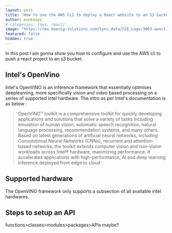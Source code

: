 ```yaml
---
layout: post
title: "How to use the AWS CLI to deploy a React website to an S3 bucket?"
author: munkeops
# categories: [aws, react]
image: "https://rms.koenig-solutions.com/Sync_data/CCE_Logo/3063-awscli.jpgL.jpg"
featured: false
hidden: true
---
```




In this post I am gonna show you how to configure and use the AWS cli to push a react project to an s3 bucket. 



## Intel's OpenVino

Intel's OpenVINO is an inference framework that essentially optmises deeplearning, more specifically vision and video based processing on a series of supported intel hardware. The intro as per Intel's documentation is as below :

>OpenVINO™ toolkit is a comprehensive toolkit for quickly developing applications and solutions that solve a variety of tasks including emulation of human vision, automatic speech recognition, natural language processing, recommendation systems, and many others. Based on latest generations of artificial neural networks, including Convolutional Neural Networks (CNNs), recurrent and attention-based networks, the toolkit extends computer vision and non-vision workloads across Intel® hardware, maximizing performance. It accelerates applications with high-performance, AI and deep learning inference deployed from edge to cloud.

## Supported hardware

The OpenVINO framework only supports a subsection of all available intel hardwares.

## Steps to setup an API

functions>classes>modules>packages>APIs maybe?
